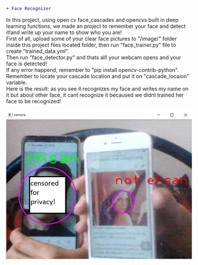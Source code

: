 ```diff
+ Face Recognizer
```
In this project, using open cv face_cascades and opencvs built in deep learning functions, we made an project to remember your face and detect it!and write up your name to show who you are!</br>
First of all, upload some of your clear face pictures to "/image/" folder inside this project files located folder, then run "face_trainer.py" file to create "trained_data.yml".</br>
Then run "face_detector.py" and thats all! your webcam opens and your face is detected!</br>
If any error happend, remember to "pip install opencv-contrib-python".</br>
Remember to locate your cascade location and put it on "cascade_locaion" variable.</br>
Here is the result: as you see it recognizes my face and writes my name on it but about other face, it cant recognize it becaused we didnt trained her face to be recognized!</br></br>
![](result.png)
